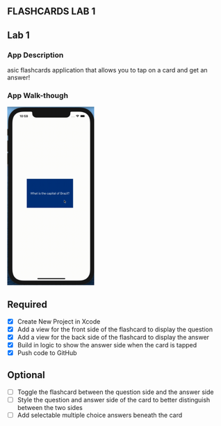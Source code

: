 ## FLASHCARDS LAB 1

## Lab 1

### App Description
asic flashcards application that allows you to tap on a card and get an answer!

### App Walk-though
<img src="https://github.com/Queenie-Lau/Flashcards/blob/main/lab1-gif.gif" width=200><br>

## Required
- [X] Create New Project in Xcode
- [X] Add a view for the front side of the flashcard to display the question
- [X] Add a view for the back side of the flashcard to display the answer
- [X] Build in logic to show the answer side when the card is tapped
- [X] Push code to GitHub
## Optional
- [ ] Toggle the flashcard between the question side and the answer side
- [ ] Style the question and answer side of the card to better distinguish between the two sides
- [ ] Add selectable multiple choice answers beneath the card
